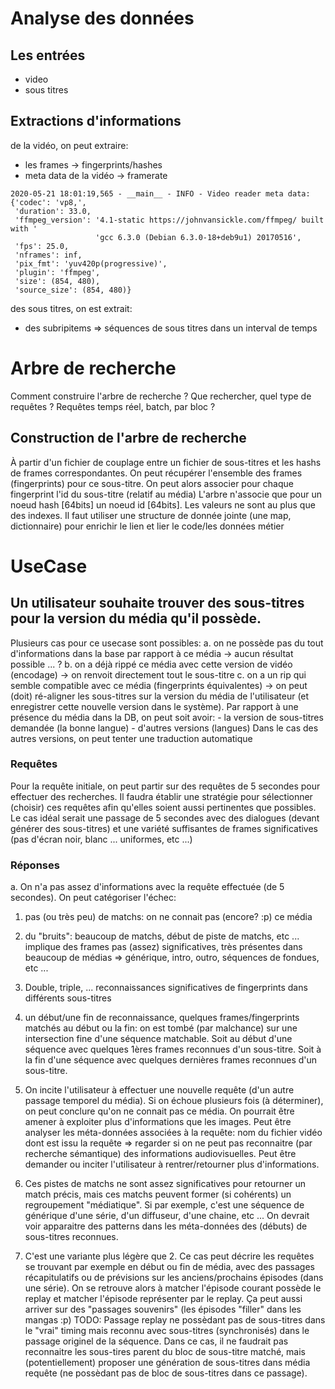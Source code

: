 # Analyse des données

## Les entrées
- video
- sous titres

## Extractions d'informations
de la vidéo, on peut extraire:
- les frames -> fingerprints/hashes
- meta data de la vidéo -> framerate
```shell script
2020-05-21 18:01:19,565 - __main__ - INFO - Video reader meta data:
{'codec': 'vp8,',
 'duration': 33.0,
 'ffmpeg_version': '4.1-static https://johnvansickle.com/ffmpeg/ built with '
                   'gcc 6.3.0 (Debian 6.3.0-18+deb9u1) 20170516',
 'fps': 25.0,
 'nframes': inf,
 'pix_fmt': 'yuv420p(progressive)',
 'plugin': 'ffmpeg',
 'size': (854, 480),
 'source_size': (854, 480)}
```
des sous titres, on est extrait:
- des subripitems => séquences de sous titres dans un interval de temps

# Arbre de recherche
Comment construire l'arbre de recherche ?
Que rechercher, quel type de requêtes ?
Requêtes temps réel, batch, par bloc ?

## Construction de l'arbre de recherche
À partir d'un fichier de couplage entre un fichier de sous-titres et les hashs de frames correspondantes.
On peut récupérer l'ensemble des frames (fingerprints) pour ce sous-titre.
On peut alors associer pour chaque fingerprint l'id du sous-titre (relatif au média)
L'arbre n'associe que pour un noeud hash [64bits] un noeud id [64bits].
Les valeurs ne sont au plus que des indexes.
Il faut utiliser une structure de donnée jointe (une map, dictionnaire) pour enrichir le lien et lier le code/les données métier

# UseCase

## Un utilisateur souhaite trouver des sous-titres pour la version du média qu'il possède.

Plusieurs cas pour ce usecase sont possibles:
	a. on ne possède pas du tout d'informations dans la base par rapport à ce média -> aucun résultat possible ... ?
	b. on a déjà rippé ce média avec cette version de vidéo (encodage) -> on renvoit directement tout le sous-titre
	c. on a un rip qui semble compatible avec ce média (fingerprints équivalentes) -> on peut (doit) ré-aligner les sous-titres sur la version du média de l'utilisateur (et enregistrer cette nouvelle version dans le système).
	Par rapport à une présence du média dans la DB, on peut soit avoir:
		- la version de sous-titres demandée (la bonne langue)
		- d'autres versions (langues)
	Dans le cas des autres versions, on peut tenter une traduction automatique

### Requêtes
Pour la requête initiale, on peut partir sur des requêtes de 5 secondes pour effectuer des recherches.
Il faudra établir une stratégie pour sélectionner (choisir) ces requêtes afin qu'elles soient aussi pertinentes que possibles.
Le cas idéal serait une passage de 5 secondes avec des dialogues (devant générer des sous-titres) et une variété suffisantes de frames significatives (pas d'écran noir, blanc ... uniformes, etc ...)

### Réponses

a. On n'a pas assez d'informations avec la requête effectuée (de 5 secondes).
On peut catégoriser l'échec:
1. pas (ou très peu) de matchs: on ne connait pas (encore? :p) ce média
2. du "bruits": beaucoup de matchs, début de piste de matchs, etc ... implique des frames pas (assez) significatives, très présentes dans beaucoup de médias => générique, intro, outro, séquences de fondues, etc ...
3. Double, triple, ... reconnaissances significatives de fingerprints dans différents sous-titres
4. un début/une fin de reconnaissance, quelques frames/fingerprints matchés au début ou la fin: on est tombé (par malchance) sur une intersection fine d'une séquence matchable.
Soit au début d'une séquence avec quelques 1ères frames reconnues d'un sous-titre.
Soit à la fin d'une séquence avec quelques dernières frames reconnues d'un sous-titre.

1. On incite l'utilisateur à effectuer une nouvelle requête (d'un autre passage temporel du média).
Si on échoue plusieurs fois (à déterminer), on peut conclure qu'on ne connait pas ce média.
On pourrait être amener à exploiter plus d'informations que les images. Peut être analyser les méta-données associées à la requête: nom du fichier vidéo dont est issu la requête => regarder si on ne peut pas reconnaitre (par recherche sémantique) des informations audiovisuelles.
Peut être demander ou inciter l'utilisateur à rentrer/retourner plus d'informations.

2. Ces pistes de matchs ne sont assez significatives pour retourner un match précis, mais ces matchs peuvent former (si cohérents) un regroupement "médiatique". Si par exemple, c'est une séquence de générique d'une série, d'un diffuseur, d'une chaine, etc ... On devrait voir apparaitre des patterns dans les méta-données des (débuts) de sous-titres reconnues.

3. C'est une variante plus légère que 2.
Ce cas peut décrire les requêtes se trouvant par exemple en début ou fin de média, avec des passages récapitulatifs ou de prévisions sur les anciens/prochains épisodes (dans une série).
On se retrouve alors à matcher l'épisode courant possède le replay et matcher l'épisode représenter par le replay.
Ça peut aussi arriver sur des "passages souvenirs" (les épisodes "filler" dans les mangas :p)
TODO: Passage replay ne possèdant pas de sous-titres dans le "vrai" timing mais reconnu avec sous-titres (synchronisés) dans le passage originel de la séquence.
Dans ce cas, il ne faudrait pas reconnaitre les sous-tires parent du bloc de sous-titre matché,
mais (potentiellement) proposer une génération de sous-titres dans média requête (ne possèdant pas de bloc de sous-titres dans ce passage).
